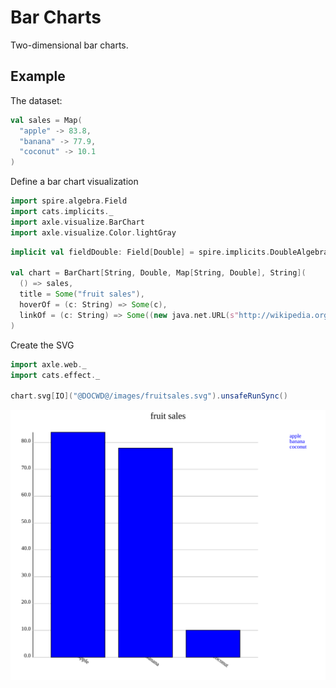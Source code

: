 # Bar Charts

Two-dimensional bar charts.

## Example

The dataset:

```scala mdoc:silent
val sales = Map(
  "apple" -> 83.8,
  "banana" -> 77.9,
  "coconut" -> 10.1
)
```

Define a bar chart visualization

```scala mdoc:silent
import spire.algebra.Field
import cats.implicits._
import axle.visualize.BarChart
import axle.visualize.Color.lightGray
```

```scala mdoc:silent
implicit val fieldDouble: Field[Double] = spire.implicits.DoubleAlgebra

val chart = BarChart[String, Double, Map[String, Double], String](
  () => sales,
  title = Some("fruit sales"),
  hoverOf = (c: String) => Some(c),
  linkOf = (c: String) => Some((new java.net.URL(s"http://wikipedia.org/wiki/$c"), lightGray))
)
```

Create the SVG

```scala mdoc:silent
import axle.web._
import cats.effect._

chart.svg[IO]("@DOCWD@/images/fruitsales.svg").unsafeRunSync()
```

![fruitsales](/images/fruitsales.svg)
